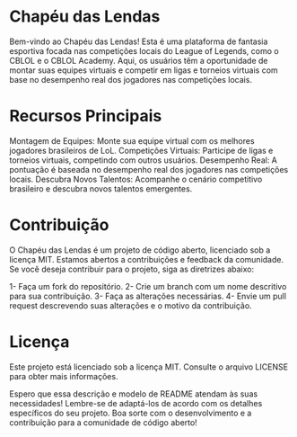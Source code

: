 # Chapéu das Lendas

Bem-vindo ao Chapéu das Lendas! Esta é uma plataforma de fantasia esportiva focada nas competições locais do League of Legends, como o CBLOL e o CBLOL Academy. Aqui, os usuários têm a oportunidade de montar suas equipes virtuais e competir em ligas e torneios virtuais com base no desempenho real dos jogadores nas competições locais.

# Recursos Principais

Montagem de Equipes: Monte sua equipe virtual com os melhores jogadores brasileiros de LoL.
Competições Virtuais: Participe de ligas e torneios virtuais, competindo com outros usuários.
Desempenho Real: A pontuação é baseada no desempenho real dos jogadores nas competições locais.
Descubra Novos Talentos: Acompanhe o cenário competitivo brasileiro e descubra novos talentos emergentes.

# Contribuição

O Chapéu das Lendas é um projeto de código aberto, licenciado sob a licença MIT. Estamos abertos a contribuições e feedback da comunidade. Se você deseja contribuir para o projeto, siga as diretrizes abaixo:

1- Faça um fork do repositório.
2- Crie um branch com um nome descritivo para sua contribuição.
3- Faça as alterações necessárias.
4- Envie um pull request descrevendo suas alterações e o motivo da contribuição.

# Licença

Este projeto está licenciado sob a licença MIT. Consulte o arquivo LICENSE para obter mais informações.

Espero que essa descrição e modelo de README atendam às suas necessidades! Lembre-se de adaptá-los de acordo com os detalhes específicos do seu projeto. Boa sorte com o desenvolvimento e a contribuição para a comunidade de código aberto!
